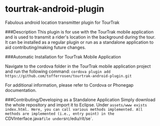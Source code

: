 tourtrak-android-plugin
=======================

Fabulous android location transmitter plugin for TourTrak

###Description
This plugin is for use with the TourTrak mobile application and is used to transmit a rider's location
in the background during the tour. It can be installed as a regular plugin or run as a standalone
application to aid contributing/making future changes.

###Automatic Installation for TourTrak Mobile Application

Navigate to the cordova folder in the TourTrak mobile application project and run the following command:
`cordova plugin add https://github.com/tofferrosen/tourtrak-android-plugin.git`

For additional information, please refer to Cordova or Phonegap documentation.


###Contributing/Developing as a Standalone Application
Simply download the whole repository and import it to Eclipse. 
Under `assets/www exists index.html. Here, you can call various methods implemented.
All methods are implemented (i.e., entry point) in the `CDVInterface.java` file under
`src/edu/rit/se`.
